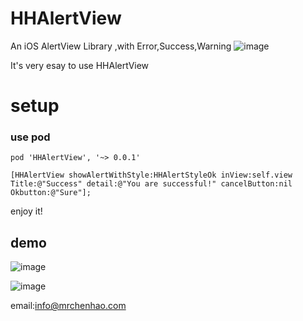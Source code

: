 # HHAlertView
An iOS AlertView Library ,with Error,Success,Warning 
 ![image](https://raw.githubusercontent.com/mrchenhao/HHAlertView/master/gif/error.gif)
 
 
 
 
 It's very esay to use HHAlertView

 # setup

 ### use pod

 ```
 pod 'HHAlertView', '~> 0.0.1'
 
 ```
 
 
 ```
 [HHAlertView showAlertWithStyle:HHAlertStyleOk inView:self.view Title:@"Success" detail:@"You are successful!" cancelButton:nil Okbutton:@"Sure"];
 
 ```
 
 enjoy it!
 
 ## demo
 
 ![image](https://raw.githubusercontent.com/mrchenhao/HHAlertView/master/gif/success.gif)
 
 ![image](https://raw.githubusercontent.com/mrchenhao/HHAlertView/master/gif/wraing.gif)
 
 
 
 
 email:info@mrchenhao.com